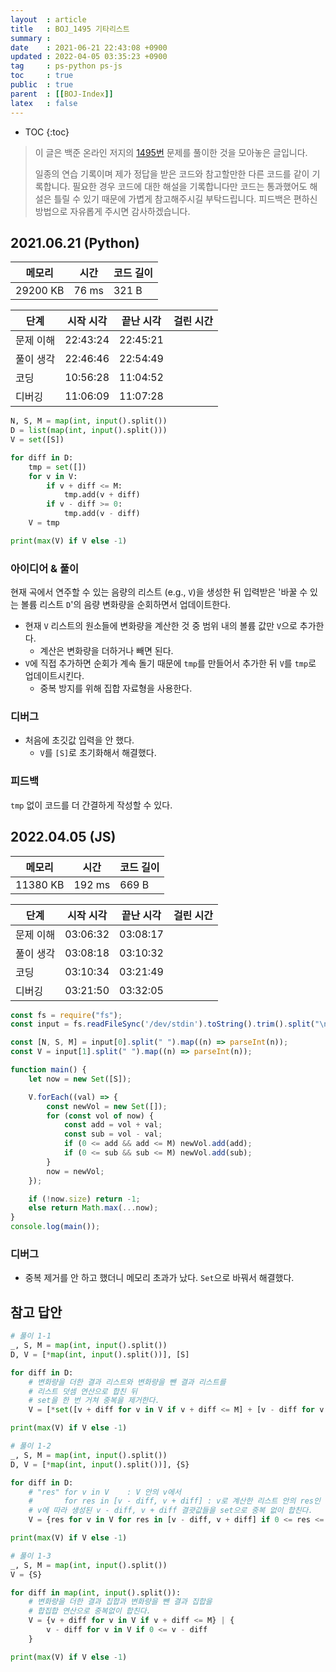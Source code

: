 ```yaml
---
layout  : article
title   : BOJ_1495 기타리스트
summary : 
date    : 2021-06-21 22:43:08 +0900
updated : 2022-04-05 03:35:23 +0900
tag     : ps-python ps-js
toc     : true
public  : true
parent  : [[BOJ-Index]]
latex   : false
---
```

* TOC
{:toc}

> 이 글은 백준 온라인 저지의 [1495번](https://www.acmicpc.net/problem/1495) 문제를 풀이한 것을 모아놓은 글입니다.
>
> 일종의 연습 기록이며 제가 정답을 받은 코드와 참고할만한 다른 코드를 같이 기록합니다. 필요한 경우 코드에 대한 해설을 기록합니다만 코드는 통과했어도 해설은 틀릴 수 있기 때문에 가볍게 참고해주시길 부탁드립니다. 피드백은 편하신 방법으로 자유롭게 주시면 감사하겠습니다.

## 2021.06.21 (Python)

| 메모리    | 시간  | 코드 길이 |
| --------- | ----- | --------- |
| 29200 KB  | 76 ms | 321 B     |

| 단계      | 시작 시각 | 끝난 시각 | 걸린 시간 |
| --------- | --------- | --------- | --------- |
| 문제 이해 | 22:43:24  | 22:45:21  |           |
| 풀이 생각 | 22:46:46  | 22:54:49  |           |
| 코딩      | 10:56:28  | 11:04:52  |           |
| 디버깅    | 11:06:09  | 11:07:28  |           |

```python
N, S, M = map(int, input().split())
D = list(map(int, input().split()))
V = set([S])

for diff in D:
    tmp = set([])
    for v in V:
        if v + diff <= M:
            tmp.add(v + diff)
        if v - diff >= 0:
            tmp.add(v - diff)
    V = tmp

print(max(V) if V else -1)
```

### 아이디어 & 풀이

현재 곡에서 연주할 수 있는 음량의 리스트 (e.g., `V`)을 생성한 뒤 입력받은 '바꿀 수 있는 볼륨 리스트 `D`'의 음량 변화량을 순회하면서 업데이트한다.

* 현재 `V` 리스트의 원소들에 변화량을 계산한 것 중 범위 내의 볼륨 값만 `V`으로 추가한다.
    * 계산은 변화량을 더하거나 빼면 된다.
* `V`에 직접 추가하면 순회가 계속 돌기 때문에 `tmp`를 만들어서 추가한 뒤 `V`를 `tmp`로 업데이트시킨다.
    * 중복 방지를 위해 집합 자료형을 사용한다.

### 디버그

* 처음에 초깃값 입력을 안 했다.
    * `V`를 `[S]`로 초기화해서 해결했다.

### 피드백

`tmp` 없이 코드를 더 간결하게 작성할 수 있다.

## 2022.04.05 (JS)

| 메모리    | 시간   | 코드 길이 |
| --------- | -----  | --------- |
| 11380 KB  | 192 ms | 669 B     |

| 단계      | 시작 시각 | 끝난 시각 | 걸린 시간 |
| --------- | --------- | --------- | --------- |
| 문제 이해 | 03:06:32  | 03:08:17  |           |
| 풀이 생각 | 03:08:18  | 03:10:32  |           |
| 코딩      | 03:10:34  | 03:21:49  |           |
| 디버깅    | 03:21:50  | 03:32:05  |           |

```js
const fs = require("fs");
const input = fs.readFileSync('/dev/stdin').toString().trim().split("\n");

const [N, S, M] = input[0].split(" ").map((n) => parseInt(n));
const V = input[1].split(" ").map((n) => parseInt(n));

function main() {
    let now = new Set([S]);

    V.forEach((val) => {
        const newVol = new Set([]);
        for (const vol of now) {
            const add = vol + val;
            const sub = vol - val;
            if (0 <= add && add <= M) newVol.add(add);
            if (0 <= sub && sub <= M) newVol.add(sub);
        }
        now = newVol;
    });

    if (!now.size) return -1;
    else return Math.max(...now);
}
console.log(main());
```

### 디버그

* 중복 제거를 안 하고 했더니 메모리 초과가 났다. `Set`으로 바꿔서 해결했다.

## 참고 답안

```python
# 풀이 1-1
_, S, M = map(int, input().split())
D, V = [*map(int, input().split())], [S]

for diff in D:
    # 변화량을 더한 결과 리스트와 변화량을 뺀 결과 리스트를
    # 리스트 덧셈 연산으로 합친 뒤
    # set을 한 번 거쳐 중복을 제거한다.
    V = [*set([v + diff for v in V if v + diff <= M] + [v - diff for v in V if v - diff >= 0])]

print(max(V) if V else -1)

# 풀이 1-2
_, S, M = map(int, input().split())
D, V = [*map(int, input().split())], {S}

for diff in D:
    # "res" for v in V    : V 안의 v에서
    #       for res in [v - diff, v + diff] : v로 계산한 리스트 안의 res인 "res"
    # v에 따라 생성된 v - diff, v + diff 결괏값들을 set으로 중복 없이 합친다.
    V = {res for v in V for res in [v - diff, v + diff] if 0 <= res <= M}

print(max(V) if V else -1)

# 풀이 1-3
_, S, M = map(int, input().split())
V = {S}

for diff in map(int, input().split()):
    # 변화량을 더한 결과 집합과 변화량을 뺀 결과 집합을
    # 합집합 연산으로 중복없이 합친다.
    V = {v + diff for v in V if v + diff <= M} | {
        v - diff for v in V if 0 <= v - diff
    }

print(max(V) if V else -1)
```
